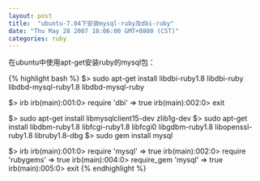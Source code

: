 ```yaml
---
layout: post
title:  "ubuntu-7.04下安装mysql-ruby及dbi-ruby"
date: "Thu May 28 2007 18:06:00 GMT+0800 (CST)"
categories: ruby
---
```


在ubuntu中使用apt-get安装ruby的mysql包：

{% highlight bash %}
$> sudo apt-get install libdbi-ruby1.8 libdbi-ruby libdbd-mysql-ruby1.8 libdbd-mysql-ruby

$> irb
irb(main):001:0> require 'dbi'
=> true
irb(main):002:0> exit

$> sudo apt-get install libmysqlclient15-dev zlib1g-dev
$> sudo apt-get install libdbm-ruby1.8 libfcgi-ruby1.8 libfcgi0 libgdbm-ruby1.8 libopenssl-ruby1.8 libruby1.8-dbg
$> sudo gem install mysql

$> irb
irb(main):001:0> require 'mysql'
=> true
irb(main):002:0> require 'rubygems'
=> true
irb(main):004:0> require_gem 'mysql'
=> true
irb(main):005:0> exit
{% endhighlight %}
